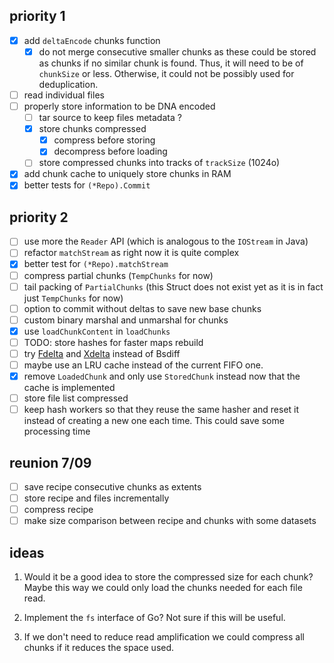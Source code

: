 priority 1
----------
- [x] add `deltaEncode` chunks function
    - [x] do not merge consecutive smaller chunks as these could be stored as
        chunks if no similar chunk is found. Thus, it will need to be of
        `chunkSize` or less. Otherwise, it could not be possibly used for
        deduplication.
- [ ] read individual files
- [ ] properly store information to be DNA encoded
    - [ ] tar source to keep files metadata ?
    - [x] store chunks compressed
        - [x] compress before storing
        - [x] decompress before loading
    - [ ] store compressed chunks into tracks of `trackSize` (1024o)
- [x] add chunk cache to uniquely store chunks in RAM
- [x] better tests for `(*Repo).Commit`

priority 2
----------
- [ ] use more the `Reader` API (which is analogous to the `IOStream` in Java)
- [ ] refactor `matchStream` as right now it is quite complex
- [x] better test for `(*Repo).matchStream`
- [ ] compress partial chunks (`TempChunks` for now)
- [ ] tail packing of `PartialChunks` (this Struct does not exist yet as it is in
    fact just `TempChunks` for now)
- [ ] option to commit without deltas to save new base chunks
- [ ] custom binary marshal and unmarshal for chunks
- [x] use `loadChunkContent` in `loadChunks`
- [ ] TODO: store hashes for faster maps rebuild
- [ ] try [Fdelta](https://github.com/amlwwalker/fdelta) and
    [Xdelta](https://github.com/nine-lives-later/go-xdelta) instead of Bsdiff
- [ ] maybe use an LRU cache instead of the current FIFO one.
- [x] remove `LoadedChunk` and only use `StoredChunk` instead now that the cache
    is implemented
- [ ] store file list compressed
- [ ] keep hash workers so that they reuse the same hasher and reset it instead
    of creating a new one each time. This could save some processing time

reunion 7/09
------------
- [ ] save recipe consecutive chunks as extents
- [ ] store recipe and files incrementally
- [ ] compress recipe
- [ ] make size comparison between recipe and chunks with some datasets

ideas
-----
1. Would it be a good idea to store the compressed size for each chunk?
    Maybe this way we could only load the chunks needed for each file read.

2. Implement the `fs` interface of Go? Not sure if this will be useful.

3. If we don't need to reduce read amplification we could compress all chunks if
    it reduces the space used.
